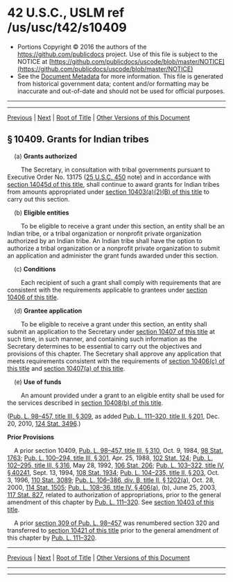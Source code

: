 ---
---

# 42 U.S.C., USLM ref /us/usc/t42/s10409

* Portions Copyright © 2016 the authors of the https://github.com/publicdocs project.
  Use of this file is subject to the NOTICE at [https://github.com/publicdocs/uscode/blob/master/NOTICE](https://github.com/publicdocs/uscode/blob/master/NOTICE)
* See the [Document Metadata](././../../../..//README.md) for more information.
  This file is generated from historical government data; content and/or formatting may be inaccurate and out-of-date and should not be used for official purposes.

----------
----------

[Previous](./../../../..//us/usc/t42/ch110/m__us_usc_t42_s10408.md) | [Next](./../../../..//us/usc/t42/ch110/m__us_usc_t42_s10410.md) | [Root of Title](./../../../../) | [Other Versions of this Document](https://publicdocs.github.io/go/links?ns=uslm&ref=%2Fus%2Fusc%2Ft42%2Fs10409)

## § 10409. Grants for Indian tribes

    (a) __Grants authorized__ 

        The Secretary, in consultation with tribal governments pursuant to Executive Order No. 13175 ([25 U.S.C. 450][/us/usc/t25/s450] note) and in accordance with [section 14045d of this title][/us/usc/t42/s14045d], shall continue to award grants for Indian tribes from amounts appropriated under [section 10403(a)(2)(B) of this title][/us/usc/t42/s10403/a/2/B] to carry out this section.

    (b) __Eligible entities__ 

        To be eligible to receive a grant under this section, an entity shall be an Indian tribe, or a tribal organization or nonprofit private organization authorized by an Indian tribe. An Indian tribe shall have the option to authorize a tribal organization or a nonprofit private organization to submit an application and administer the grant funds awarded under this section.

    (c) __Conditions__ 

        Each recipient of such a grant shall comply with requirements that are consistent with the requirements applicable to grantees under [section 10406 of this title][/us/usc/t42/s10406].

    (d) __Grantee application__ 

        To be eligible to receive a grant under this section, an entity shall submit an application to the Secretary under [section 10407 of this title][/us/usc/t42/s10407] at such time, in such manner, and containing such information as the Secretary determines to be essential to carry out the objectives and provisions of this chapter. The Secretary shall approve any application that meets requirements consistent with the requirements of [section 10406(c) of this title][/us/usc/t42/s10406/c] and [section 10407(a) of this title][/us/usc/t42/s10407/a].

    (e) __Use of funds__ 

        An amount provided under a grant to an eligible entity shall be used for the services described in [section 10408(b) of this title][/us/usc/t42/s10408/b].

([Pub. L. 98–457, title III, § 309][/us/pl/98/457/s309], as added [Pub. L. 111–320, title II, § 201][/us/pl/111/320/s201], Dec. 20, 2010, [124 Stat. 3496][/us/stat/124/3496].)

 __Prior Provisions__ 

    A prior section 10409, [Pub. L. 98–457, title III, § 310][/us/pl/98/457/s310], Oct. 9, 1984, [98 Stat. 1763][/us/stat/98/1763]; [Pub. L. 100–294, title III, § 301][/us/pl/100/294/s301], Apr. 25, 1988, [102 Stat. 124][/us/stat/102/124]; [Pub. L. 102–295, title III, § 316][/us/pl/102/295/s316], May 28, 1992, [106 Stat. 206][/us/stat/106/206]; [Pub. L. 103–322, title IV, § 40241][/us/pl/103/322/s40241], Sept. 13, 1994, [108 Stat. 1934][/us/stat/108/1934]; [Pub. L. 104–235, title II, § 203][/us/pl/104/235/s203], Oct. 3, 1996, [110 Stat. 3089][/us/stat/110/3089]; [Pub. L. 106–386, div. B, title II, § 1202(a)][/us/pl/106/386/s1202/a], Oct. 28, 2000, [114 Stat. 1505][/us/stat/114/1505]; [Pub. L. 108–36, title IV, § 406(a)][/us/pl/108/36/s406/a], (b), June 25, 2003, [117 Stat. 827][/us/stat/117/827], related to authorization of appropriations, prior to the general amendment of this chapter by [Pub. L. 111–320][/us/pl/111/320]. See [section 10403 of this title][/us/usc/t42/s10403].

    A prior [section 309 of Pub. L. 98–457][/us/pl/98/457/s309] was renumbered section 320 and transferred to [section 10421 of this title][/us/usc/t42/s10421] prior to the general amendment of this chapter by [Pub. L. 111–320][/us/pl/111/320].

----------

[Previous](./../../../..//us/usc/t42/ch110/m__us_usc_t42_s10408.md) | [Next](./../../../..//us/usc/t42/ch110/m__us_usc_t42_s10410.md) | [Root of Title](./../../../../) | [Other Versions of this Document](https://publicdocs.github.io/go/links?ns=uslm&ref=%2Fus%2Fusc%2Ft42%2Fs10409)

----------
----------

[/us/usc/t25/s450]: https://publicdocs.github.io/go/links?ns=uslm&ref=%2Fus%2Fusc%2Ft25%2Fs450
[/us/usc/t42/s14045d]: https://publicdocs.github.io/go/links?ns=uslm&ref=%2Fus%2Fusc%2Ft42%2Fs14045d
[/us/usc/t42/s10403/a/2/B]: https://publicdocs.github.io/go/links?ns=uslm&ref=%2Fus%2Fusc%2Ft42%2Fs10403%2Fa%2F2%2FB
[/us/usc/t42/s10406]: https://publicdocs.github.io/go/links?ns=uslm&ref=%2Fus%2Fusc%2Ft42%2Fs10406
[/us/usc/t42/s10407]: https://publicdocs.github.io/go/links?ns=uslm&ref=%2Fus%2Fusc%2Ft42%2Fs10407
[/us/usc/t42/s10406/c]: https://publicdocs.github.io/go/links?ns=uslm&ref=%2Fus%2Fusc%2Ft42%2Fs10406%2Fc
[/us/usc/t42/s10407/a]: https://publicdocs.github.io/go/links?ns=uslm&ref=%2Fus%2Fusc%2Ft42%2Fs10407%2Fa
[/us/usc/t42/s10408/b]: https://publicdocs.github.io/go/links?ns=uslm&ref=%2Fus%2Fusc%2Ft42%2Fs10408%2Fb
[/us/pl/98/457/s309]: https://publicdocs.github.io/go/links?ns=uslm&ref=%2Fus%2Fpl%2F98%2F457%2Fs309
[/us/pl/111/320/s201]: https://publicdocs.github.io/go/links?ns=uslm&ref=%2Fus%2Fpl%2F111%2F320%2Fs201
[/us/stat/124/3496]: https://publicdocs.github.io/go/links?ns=uslm&ref=%2Fus%2Fstat%2F124%2F3496
[/us/pl/98/457/s310]: https://publicdocs.github.io/go/links?ns=uslm&ref=%2Fus%2Fpl%2F98%2F457%2Fs310
[/us/stat/98/1763]: https://publicdocs.github.io/go/links?ns=uslm&ref=%2Fus%2Fstat%2F98%2F1763
[/us/pl/100/294/s301]: https://publicdocs.github.io/go/links?ns=uslm&ref=%2Fus%2Fpl%2F100%2F294%2Fs301
[/us/stat/102/124]: https://publicdocs.github.io/go/links?ns=uslm&ref=%2Fus%2Fstat%2F102%2F124
[/us/pl/102/295/s316]: https://publicdocs.github.io/go/links?ns=uslm&ref=%2Fus%2Fpl%2F102%2F295%2Fs316
[/us/stat/106/206]: https://publicdocs.github.io/go/links?ns=uslm&ref=%2Fus%2Fstat%2F106%2F206
[/us/pl/103/322/s40241]: https://publicdocs.github.io/go/links?ns=uslm&ref=%2Fus%2Fpl%2F103%2F322%2Fs40241
[/us/stat/108/1934]: https://publicdocs.github.io/go/links?ns=uslm&ref=%2Fus%2Fstat%2F108%2F1934
[/us/pl/104/235/s203]: https://publicdocs.github.io/go/links?ns=uslm&ref=%2Fus%2Fpl%2F104%2F235%2Fs203
[/us/stat/110/3089]: https://publicdocs.github.io/go/links?ns=uslm&ref=%2Fus%2Fstat%2F110%2F3089
[/us/pl/106/386/s1202/a]: https://publicdocs.github.io/go/links?ns=uslm&ref=%2Fus%2Fpl%2F106%2F386%2Fs1202%2Fa
[/us/stat/114/1505]: https://publicdocs.github.io/go/links?ns=uslm&ref=%2Fus%2Fstat%2F114%2F1505
[/us/pl/108/36/s406/a]: https://publicdocs.github.io/go/links?ns=uslm&ref=%2Fus%2Fpl%2F108%2F36%2Fs406%2Fa
[/us/stat/117/827]: https://publicdocs.github.io/go/links?ns=uslm&ref=%2Fus%2Fstat%2F117%2F827
[/us/pl/111/320]: https://publicdocs.github.io/go/links?ns=uslm&ref=%2Fus%2Fpl%2F111%2F320
[/us/usc/t42/s10403]: https://publicdocs.github.io/go/links?ns=uslm&ref=%2Fus%2Fusc%2Ft42%2Fs10403
[/us/pl/98/457/s309]: https://publicdocs.github.io/go/links?ns=uslm&ref=%2Fus%2Fpl%2F98%2F457%2Fs309
[/us/usc/t42/s10421]: https://publicdocs.github.io/go/links?ns=uslm&ref=%2Fus%2Fusc%2Ft42%2Fs10421
[/us/pl/111/320]: https://publicdocs.github.io/go/links?ns=uslm&ref=%2Fus%2Fpl%2F111%2F320


